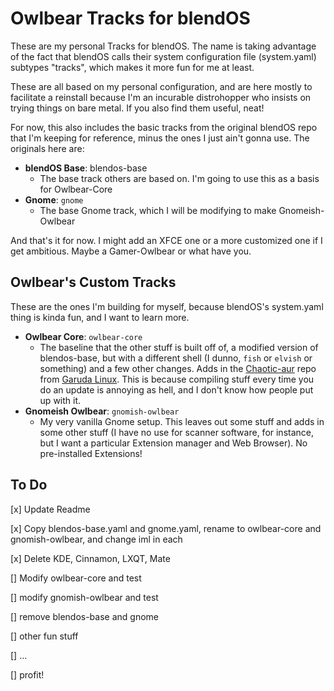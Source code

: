 # Owlbear Tracks for blendOS

These are my personal Tracks for blendOS. The name is taking advantage of the fact that blendOS calls their system configuration file (system.yaml) subtypes "tracks", which makes it more fun for me at least.

These are all based on my personal configuration, and are here mostly to facilitate a reinstall because I'm an incurable distrohopper who insists on trying things on bare metal. If you also find them useful, neat!

For now, this also includes the basic tracks from the original blendOS repo that I'm keeping for reference, minus the ones I just ain't gonna use. The originals here are:

* **blendOS Base**: blendos-base
	* The base track others are based on. I'm going to use this as 				a basis for Owlbear-Core
* **Gnome**: `gnome`
	* The base Gnome track, which I will be modifying to make Gnomeish-Owlbear

And that's it for now. I might add an XFCE one or a more customized one if I get ambitious. Maybe a Gamer-Owlbear or what have you.

## Owlbear's Custom Tracks

These are the ones I'm building for myself, because blendOS's system.yaml thing is kinda fun, and I want  to learn more. 

* **Owlbear Core**: `owlbear-core`
	* The baseline that the other stuff is built off of, a modified version of blendos-base, but with a different shell (I dunno, `fish` or `elvish` or something) and a few other changes. Adds in the [Chaotic-aur](https://aur.chaotic.cx/) repo from [Garuda Linux](https://garudalinux.org/). This is because compiling stuff every time you do an update is annoying as hell, and I don't know how people put up with it.
* **Gnomeish Owlbear**: `gnomish-owlbear`
    + My very vanilla Gnome setup. This leaves out some stuff and adds in some other stuff (I have no use for scanner software, for instance, but I want a particular Extension manager and Web Browser). No pre-installed Extensions!

## To Do

[x] Update Readme

[x] Copy blendos-base.yaml and gnome.yaml, rename to owlbear-core and gnomish-owlbear, and change iml in each

[x] Delete KDE, Cinnamon, LXQT, Mate

[] Modify owlbear-core and test

[] modify gnomish-owlbear and test

[] remove blendos-base and gnome

[] other fun stuff

[] ...

[] profit!
